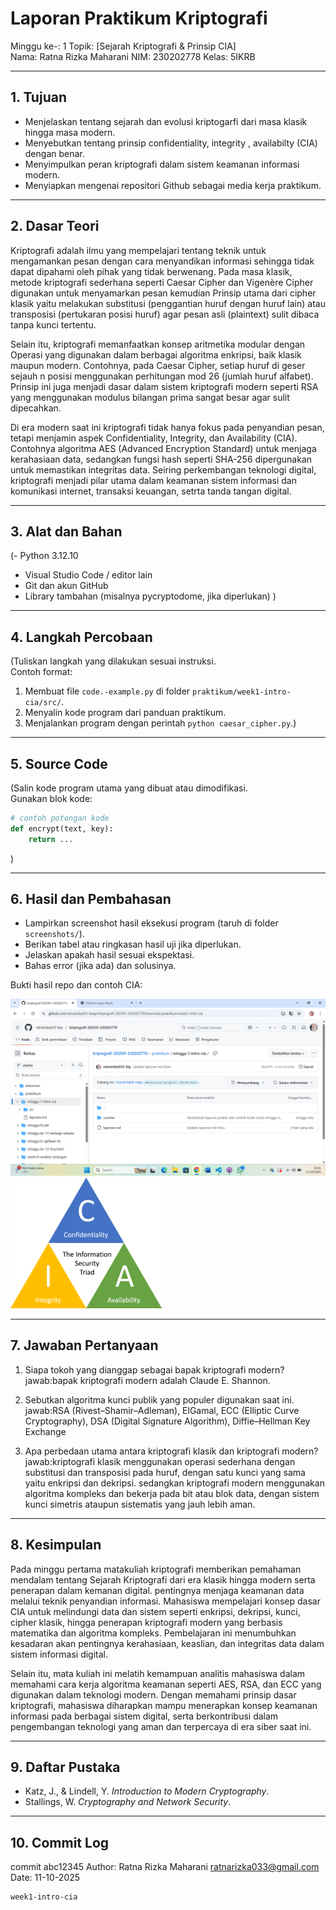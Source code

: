 # Laporan Praktikum Kriptografi
Minggu ke-: 1
Topik: [Sejarah Kriptografi & Prinsip CIA]  
Nama: Ratna Rizka Maharani
NIM: 230202778
Kelas: 5IKRB

---

## 1. Tujuan
- Menjelaskan tentang sejarah dan evolusi kriptogarfi dari masa klasik hingga masa modern.
- Menyebutkan tentang prinsip confidentiality, integrity , availabilty (CIA) dengan benar.
- Menyimpulkan peran kriptografi dalam sistem keamanan informasi modern.
- Menyiapkan mengenai repositori Github sebagai media  kerja praktikum.

---

## 2. Dasar Teori
Kriptografi adalah ilmu yang mempelajari tentang teknik untuk mengamankan pesan dengan cara menyandikan informasi sehingga tidak dapat dipahami oleh pihak yang tidak berwenang. Pada masa klasik, metode kriptografi sederhana seperti Caesar Cipher dan Vigenère Cipher digunakan untuk menyamarkan pesan kemudian Prinsip utama dari cipher klasik yaitu melakukan substitusi (penggantian huruf dengan huruf lain) atau transposisi (pertukaran posisi huruf) agar pesan asli (plaintext) sulit dibaca tanpa kunci tertentu.

Selain itu, kriptografi memanfaatkan konsep aritmetika modular dengan Operasi yang digunakan dalam berbagai algoritma enkripsi, baik klasik maupun modern. Contohnya, pada Caesar Cipher, setiap huruf di geser sejauh n posisi menggunakan perhitungan mod 26 (jumlah huruf alfabet). Prinsip ini juga menjadi dasar dalam sistem kriptografi modern seperti RSA yang menggunakan modulus bilangan prima sangat besar agar sulit dipecahkan.

Di era modern saat ini kriptografi tidak hanya fokus pada penyandian pesan, tetapi menjamin aspek Confidentiality, Integrity, dan Availability (CIA). Contohnya algoritma AES (Advanced Encryption Standard) untuk menjaga kerahasiaan data, sedangkan fungsi hash seperti SHA-256 dipergunakan untuk memastikan integritas data. Seiring perkembangan teknologi digital, kriptografi menjadi pilar utama dalam keamanan sistem informasi dan komunikasi internet, transaksi keuangan, setrta tanda tangan digital.

--- 

## 3. Alat dan Bahan
(- Python 3.12.10 
- Visual Studio Code / editor lain  
- Git dan akun GitHub  
- Library tambahan (misalnya pycryptodome, jika diperlukan)  )

---

## 4. Langkah Percobaan
(Tuliskan langkah yang dilakukan sesuai instruksi.  
Contoh format:
1. Membuat file `code.-example.py` di folder `praktikum/week1-intro-cia/src/`.
2. Menyalin kode program dari panduan praktikum.
3. Menjalankan program dengan perintah `python caesar_cipher.py`.)

---

## 5. Source Code
(Salin kode program utama yang dibuat atau dimodifikasi.  
Gunakan blok kode:

```python
# contoh potongan kode
def encrypt(text, key):
    return ...
```
)

---

## 6. Hasil dan Pembahasan
- Lampirkan screenshot hasil eksekusi program (taruh di folder `screenshots/`).  
- Berikan tabel atau ringkasan hasil uji jika diperlukan.  
- Jelaskan apakah hasil sesuai ekspektasi.  
- Bahas error (jika ada) dan solusinya. 

Bukti hasil repo dan contoh CIA:

![Repo Setup](screenshots/repo_setup.png)
![Contoh CIA](screenshots/cia_example.png)

---

## 7. Jawaban Pertanyaan
1. Siapa tokoh yang dianggap sebagai bapak kriptografi modern? 
jawab:bapak kriptografi modern adalah Claude E. Shannon.

2. Sebutkan algoritma kunci publik yang populer digunakan saat ini.  
jawab:RSA (Rivest–Shamir–Adleman), ElGamal, ECC (Elliptic Curve Cryptography), DSA (Digital Signature Algorithm), Diffie–Hellman Key Exchange

3. Apa perbedaan utama antara kriptografi klasik dan kriptografi modern?  
jawab:kriptografi klasik menggunakan operasi sederhana dengan substitusi dan transposisi pada huruf, dengan satu kunci yang sama yaitu enkripsi dan dekripsi. sedangkan
kriptografi modern menggunakan algoritma kompleks  dan bekerja pada bit atau blok data, dengan sistem kunci simetris ataupun sistematis yang jauh lebih aman.
---

## 8. Kesimpulan
Pada minggu pertama matakuliah kriptografi memberikan pemahaman mendalam tentang Sejarah Kriptografi dari era klasik hingga modern serta penerapan dalam kemanan digital. pentingnya menjaga keamanan data melalui teknik penyandian informasi. Mahasiswa mempelajari konsep dasar CIA untuk melindungi data dan sistem seperti enkripsi, dekripsi, kunci, cipher klasik, hingga penerapan kriptografi modern yang berbasis matematika dan algoritma kompleks. Pembelajaran ini menumbuhkan kesadaran akan pentingnya kerahasiaan, keaslian, dan integritas data dalam sistem informasi digital.

Selain itu, mata kuliah ini melatih kemampuan analitis mahasiswa dalam memahami cara kerja algoritma keamanan seperti AES, RSA, dan ECC yang digunakan dalam teknologi modern. Dengan memahami prinsip dasar kriptografi, mahasiswa diharapkan mampu menerapkan konsep keamanan informasi pada berbagai sistem digital, serta berkontribusi dalam pengembangan teknologi yang aman dan terpercaya di era siber saat ini.

---

## 9. Daftar Pustaka
- Katz, J., & Lindell, Y. *Introduction to Modern Cryptography*.  
- Stallings, W. *Cryptography and Network Security*.  

---

## 10. Commit Log
commit abc12345
Author: Ratna Rizka Maharani <ratnarizka033@gmail.com>
Date:   11-10-2025

    week1-intro-cia
```
